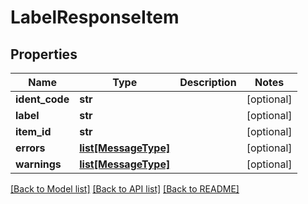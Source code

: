 # LabelResponseItem

## Properties
Name | Type | Description | Notes
------------ | ------------- | ------------- | -------------
**ident_code** | **str** |  | [optional] 
**label** | **str** |  | [optional] 
**item_id** | **str** |  | [optional] 
**errors** | [**list[MessageType]**](MessageType.md) |  | [optional] 
**warnings** | [**list[MessageType]**](MessageType.md) |  | [optional] 

[[Back to Model list]](../README.md#documentation-for-models) [[Back to API list]](../README.md#documentation-for-api-endpoints) [[Back to README]](../README.md)

